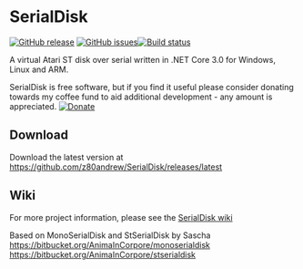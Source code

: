 # SerialDisk
[![GitHub release](https://img.shields.io/github/release/z80andrew/Serialdisk.svg)](https://github.com/z80andrew/SerialDisk/releases/latest) [![GitHub issues](https://img.shields.io/github/issues/z80andrew/SerialDisk.svg)](https://github.com/z80andrew/SerialDisk/issues)[![Build status](https://ci.appveyor.com/api/projects/status/mxn16ih2tgd8ejam?svg=true)](https://ci.appveyor.com/project/z80andrew/serialdisk) 

A virtual Atari ST disk over serial written in .NET Core 3.0 for Windows, Linux and ARM.

SerialDisk is free software, but if you find it useful please consider donating towards my coffee fund to aid additional development - any amount is appreciated. [![Donate](https://img.shields.io/badge/Donate-PayPal-green.svg)](https://www.paypal.me/z80andrew)

## Download
Download the latest version at https://github.com/z80andrew/SerialDisk/releases/latest 

## Wiki
For more project information, please see the [SerialDisk wiki](https://github.com/z80andrew/SerialDisk/wiki)  


Based on MonoSerialDisk and StSerialDisk by Sascha  
https://bitbucket.org/AnimaInCorpore/monoserialdisk  
https://bitbucket.org/AnimaInCorpore/stserialdisk  
